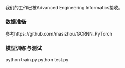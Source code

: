 我们的工作已被Advanced Engineering Informatics接收。
### 数据准备
参考https://github.com/masizhou/GCRNN_PyTorch
### 模型训练与测试
python train.py
python test.py
















